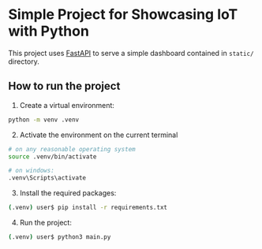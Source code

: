 # Simple Project for Showcasing IoT with Python

This project uses [FastAPI](https://github.com/tiangolo/fastapi) to serve a simple dashboard contained in `static/` directory.

## How to run the project

1. Create a virtual environment:

```bash
python -m venv .venv
```

2. Activate the environment on the current terminal

```bash
# on any reasonable operating system
source .venv/bin/activate
```

```bash
# on windows:
.venv\Scripts\activate
```

3. Install the required packages:

```bash
(.venv) user$ pip install -r requirements.txt
```

4. Run the project:

```bash
(.venv) user$ python3 main.py
```
